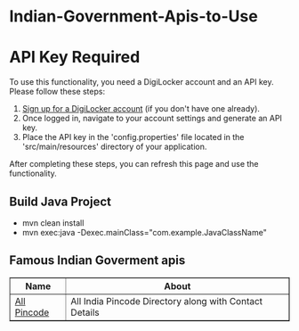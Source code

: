 # Indian-Government-Apis-to-Use

<h1>API Key Required</h1>
<p>To use this functionality, you need a DigiLocker account and an API key. Please follow these steps:</p>
<ol>
  <li><a href="https://digilocker.gov.in">Sign up for a DigiLocker account</a> (if you don't have one already).</li>
  <li>Once logged in, navigate to your account settings and generate an API key.</li>
  <li>Place the API key in the 'config.properties' file located in the 'src/main/resources' directory of your application.</li>
</ol>
<p>After completing these steps, you can refresh this page and use the functionality.</p>

## Build Java Project

* mvn clean install
* mvn exec:java -Dexec.mainClass="com.example.JavaClassName"

## Famous Indian Goverment apis

<table border="1px">
  <tr>
  <th>Name</th>
  <th>About</th>
  </tr>
  <tr>
    <td><a href="https://data.gov.in/resource/all-india-pincode-directory-along-contact-details">All Pincode</a></td>
    <td>All India Pincode Directory along with Contact Details </td>
  </tr>
</table>  
  





